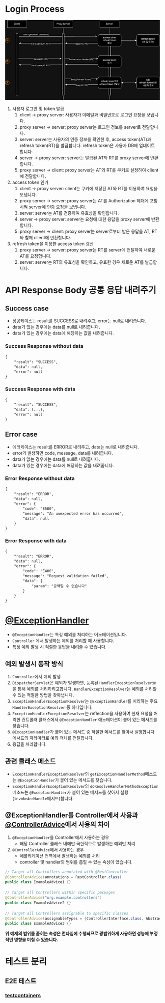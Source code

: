 # Login Process

![login process.png](/img/login%20process.jpg)

1. 사용자 로그인 및 token 발급
   1. client -> proxy server: 사용자가 이메일과 비밀번호로 로그인 요청을 보냅니다.
   2. proxy server -> server: proxy server는 로그인 정보를 server로 전달합니다.
   3. server: server는 사용자의 인증 정보를 확인한 후, access token(AT)과 refresh token(RT)을 발급합니다. refresh token은 사용자 DB에 업데이트 합니다.
   4. server -> proxy server: server는 발급된 AT와 RT를 proxy server에 반환합니다.
   5. proxy server -> client: proxy server는 AT와 RT를 쿠키로 설정하여 client에 전달합니다.
2. access token 인가
   1. client -> proxy server: client는 쿠키에 저장된 AT와 RT를 이용하여 요청을 보냅니다.
   2. proxy server -> server: proxy server는 AT를 Authorization 헤더에 포함시켜 server에 인증 요청을 보냅니다.
   3. server: server는 AT를 검증하여 유효성을 확인합니다.
   4. server -> proxy server: server는 요청에 대한 응답을 proxy server에 반환합니다.
   5. proxy server -> client: proxy server는 server로부터 받은 응답을 AT, RT와 함께 client에 반환합니다.
3. refresh token을 이용한 access token 갱신
   1. proxy server -> server: proxy server는 RT를 server에 전달하여 새로운 AT를 요청합니다.
   2. server: server는 RT의 유효성을 확인하고, 유효한 경우 새로운 AT를 발급합니다.

# API Response Body 공통 응답 내려주기 

## Success case

- 성공케이스는 result를 SUCCESS로 내려주고, error는 null로 내려줍니다.
- data가 없는 경우에는 data를 null로 내려줍니다.
- data가 있는 경우에는 data에 해당하는 값을 내려줍니다.

### Success Response without data
```
{
    "result": "SUCCESS",
    "data": null,
    "error": null
}
```

### Success Response with data
```
{
    "result": "SUCCESS",
    "data": (...),
    "error": null
}
```

## Error case

- 에러케이스는 result를 ERROR로 내려주고, data는 null로 내려줍니다.
- error가 발생하면 code, message, data를 내려줍니다.
- data가 없는 경우에는 data를 null로 내려줍니다.
- data가 있는 경우에는 data에 해당하는 값을 내려줍니다.

### Error Response without data 
```
{
    "result": "ERROR",
    "data": null,
    "error": {
        "code": "E500",
        "message": "An unexpected error has occurred",
        "data": null
    }
}
```

### Error Response with data
```
{
    "result": "ERROR",
    "data": null,
    "error": {
        "code": "E400",
        "message": "Request validation failed",
        "data": {
            "param": "공백일 수 없습니다"
        }
    }
}
```

# [@ExceptionHandler](https://docs.spring.io/spring-framework/reference/web/webmvc/mvc-controller/ann-exceptionhandler.html)

- `@ExceptionHandler`는 특정 예외를 처리하는 어노테이션입니다. 
- `Controller` 에서 발생하는 예외를 처리할 때 사용합니다.
- 특정 예외 발생 시 적절한 응답을 내려줄 수 있습니다. 

## 예외 발생시 동작 방식 

1. `Controller`에서 예외 발생
2. `DispatcherServlet`은 예외가 발생하면, 등록된 `HandlerExceptionResolver`들을 통해 예외를 처리하려고합니다. `HandlerExceptionResolver`는 예외를 처리할
   수 있는 적절한 방법을 찾아냅니다.
3. `ExceptionHandlerExceptionResolver`는 `@ExceptionHandler`를 처리하는 주요 `HandlerExceptionResolver` 중 하나입니다. 
4. `ExceptionHandlerExceptionResolver`는 reflection을 사용하여 현재 요청을 처리한 컨트롤러 클래스에서 `@ExceptionHandler` 애노테이션이 붙어 있는 메서드를 찾습니다.
5. `@ExceptionHandler`가 붙어 있는 메서드 중 적절한 메서드를 찾아서 실행합니다. 메서드의 파라미터로 예외 객체를 전달합니다.
6. 응답을 처리합니다. 

## 관련 클래스 메소드
- `ExceptionHandlerExceptionResolver`의 `getExceptionHandlerMethod`메소드는 `@ExceptionHandler`가 붙어 있는 메서드를 찾습니다.
- `ExceptionHandlerExceptionResolver`의 `doResolveHandlerMethodException`메소드는 `@ExceptionHandler`가 붙어 있는 메서드를 찾아서 실행(`invokeAndHandle`메서드)합니다.

## @ExceptionHandler를 Controller에서 사용과 [@ControllerAdvice](https://docs.spring.io/spring-framework/reference/web/webmvc/mvc-controller/ann-advice.html)에서 사용의 차이
1. `@ExceptionHandler`를 Controller에서 사용하는 경우
   - 해당 Controller 클래스 내에만 국한적으로 발생하는 예외만 처리
2. `@ControllerAdvice`에서 사용하는 경우
   - 애플리케이션 전역에서 발생하는 예외를 처리
   - controller 및 handler의 범위를 좁힐 수 있는 속성이 있습니다.

```Java
// Target all Controllers annotated with @RestController
@ControllerAdvice(annotations = RestController.class)
public class ExampleAdvice1 {}

// Target all Controllers within specific packages
@ControllerAdvice("org.example.controllers")
public class ExampleAdvice2 {}

// Target all Controllers assignable to specific classes
@ControllerAdvice(assignableTypes = {ControllerInterface.class, AbstractController.class})
public class ExampleAdvice3 {}
```
**위 예제의 범위를 좁히는 속성은 런타임에 수행되므로 광범위하게 사용하면 성능에 부정적인 영향을 미칠 수 있습니다.**

# 테스트 분리 

## E2E 테스트

### [testcontainers](https://java.testcontainers.org/)
